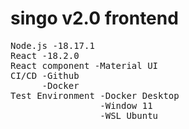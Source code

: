 # singo v2.0 frontend
<pre>
Node.js -18.17.1
React -18.2.0
React component -Material UI
CI/CD -Github
      -Docker
Test Environment -Docker Desktop
                 -Window 11
                 -WSL Ubuntu
</pre> 

